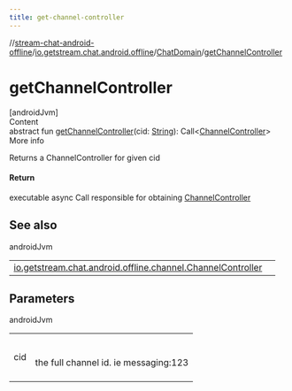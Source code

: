 ```yaml
---
title: get-channel-controller
---
```

//[stream-chat-android-offline](../../../index.md)/[io.getstream.chat.android.offline](../index.md)/[ChatDomain](index.md)/[getChannelController](getChannelController.md)



# getChannelController  
[androidJvm]  
Content  
abstract fun [getChannelController](getChannelController.md)(cid: [String](https://kotlinlang.org/api/latest/jvm/stdlib/kotlin/-string/index.html)): Call&lt;[ChannelController](../../io.getstream.chat.android.offline.channel/ChannelController/index.md)&gt;  
More info  


Returns a ChannelController for given cid



#### Return  


executable async Call responsible for obtaining [ChannelController](../../io.getstream.chat.android.offline.channel/ChannelController/index.md)



## See also  
  
androidJvm  
  
| | |
|---|---|
| <a name="io.getstream.chat.android.offline/ChatDomain/getChannelController/#kotlin.String/PointingToDeclaration/"></a>[io.getstream.chat.android.offline.channel.ChannelController](../../io.getstream.chat.android.offline.channel/ChannelController/index.md)| <a name="io.getstream.chat.android.offline/ChatDomain/getChannelController/#kotlin.String/PointingToDeclaration/"></a>|
  


## Parameters  
  
androidJvm  
  
| | |
|---|---|
| <a name="io.getstream.chat.android.offline/ChatDomain/getChannelController/#kotlin.String/PointingToDeclaration/"></a>cid| <a name="io.getstream.chat.android.offline/ChatDomain/getChannelController/#kotlin.String/PointingToDeclaration/"></a><br/><br/>the full channel id. ie messaging:123<br/><br/>|
  
  



